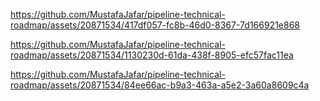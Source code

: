 

https://github.com/MustafaJafar/pipeline-technical-roadmap/assets/20871534/417df057-fc8b-46d0-8367-7d166921e868



https://github.com/MustafaJafar/pipeline-technical-roadmap/assets/20871534/1130230d-61da-438f-8905-efc57fac11ea



https://github.com/MustafaJafar/pipeline-technical-roadmap/assets/20871534/84ee66ac-b9a3-463a-a5e2-3a60a8609c4a

